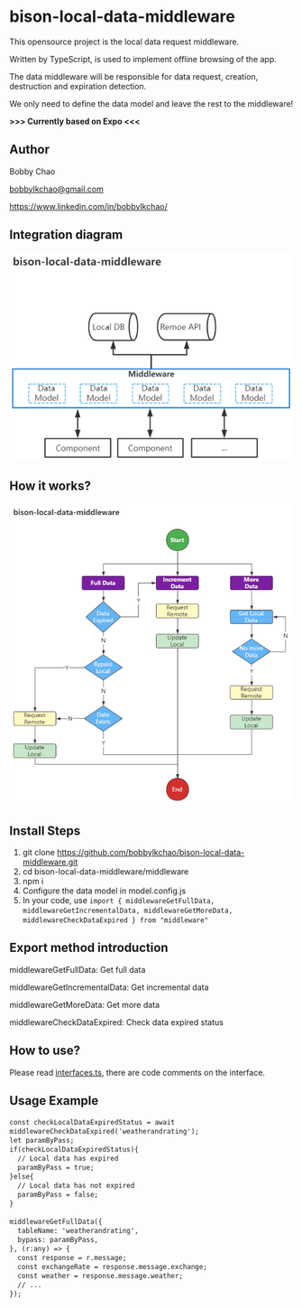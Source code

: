 # bison-local-data-middleware
This opensource project is the local data request middleware.

Written by TypeScript, is used to implement offline browsing of the app.

The data middleware will be responsible for data request, creation, destruction and expiration detection.

We only need to define the data model and leave the rest to the middleware!

**>>> Currently based on Expo <<<**

## Author

Bobby Chao

bobbylkchao@gmail.com

https://www.linkedin.com/in/bobbylkchao/

## Integration diagram

![ScreenShot](https://raw.githubusercontent.com/bobbylkchao/bison-local-data-middleware/main/README/1.png)

## How it works?

![ScreenShot](https://raw.githubusercontent.com/bobbylkchao/bison-local-data-middleware/main/README/2.png)

## Install Steps

1. git clone https://github.com/bobbylkchao/bison-local-data-middleware.git
2. cd bison-local-data-middleware/middleware
3. npm i
4. Configure the data model in model.config.js
5. In your code, use `import { middlewareGetFullData, middlewareGetIncrementalData, middlewareGetMoreData, middlewareCheckDataExpired } from "middleware"`

## Export method introduction

middlewareGetFullData: Get full data

middlewareGetIncrementalData: Get incremental data

middlewareGetMoreData: Get more data

middlewareCheckDataExpired: Check data expired status

## How to use?

Please read [interfaces.ts](https://github.com/bobbylkchao/bison-local-data-middleware/blob/main/middleware/interfaces.ts), there are code comments on the interface.

## Usage Example

```
const checkLocalDataExpiredStatus = await middlewareCheckDataExpired('weatherandrating');
let paramByPass;
if(checkLocalDataExpiredStatus){
  // Local data has expired
  paramByPass = true;
}else{
  // Local data has not expired
  paramByPass = false;
}

middlewareGetFullData({
  tableName: 'weatherandrating',
  bypass: paramByPass,
}, (r:any) => {
  const response = r.message;
  const exchangeRate = response.message.exchange;
  const weather = response.message.weather;
  // ... 
});
```
